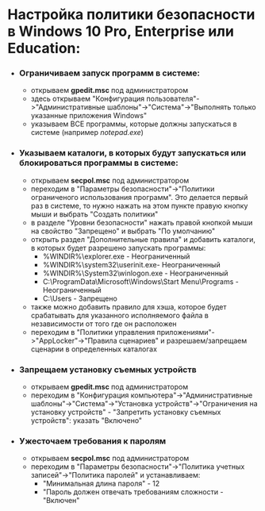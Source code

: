 # Настройка политики безопасности в Windows 10 Pro, Enterprise или Education:
* ### __Ограничиваем запуск программ в системе__:
  * открываем __gpedit.msc__ под администратором
  * здесь открываем "Конфигурация пользователя"->"Административные шаблоны"->"Система"->"Выполнять только указанные приложения Windows"
  * указываем ВСЕ программы, которые должны запускаться в системе (например _notepad.exe_)
* ### __Указываем каталоги, в которых будут запускаться или блокироваться программы в системе__:
  * открываем __secpol.msc__ под администратором
  * переходим в "Параметры безопасности"->"Политики ограниченого использования программ". Это делается первый раз в системе, то нужно нажать на этом пункте правую кнопку мыши и выбрать "Создать политики"
  * в разделе "Уровни безопасности" нажать правой кнопкой мыши на свойство "Запрещено" и выбрать "По умолчанию"
  * открыть раздел "Дополнительные правила" и добавить каталоги, в которых будет разрешено запускать программы:
    * %WINDIR%\explorer.exe - Неограниченный
    * %WINDIR%\system32\userinit.exe- Неограниченный
    * %WINDIR%\System32\winlogon.exe - Неограниченный
    * C:\ProgramData\Microsoft\Windows\Start Menu\Programs - Неограниченный
    * C:\Users - Запрещено
  * также можно добавить правило для хэша, которое будет срабатывать для указанного исполняемого файла в независимости от того где он расположен
  * переходим в "Политики управления приложениями"->"AppLocker"->"Правила сценариев" и разрешаем/запрещаем сценарии в определенных каталогах
* ### __Запрещаем установку съемных устройств__
  * открываем __gpedit.msc__ под администратором
  * переходим в "Конфигурация компьютера"->"Административные шаблоны"->"Система"->"Установка устройств"->"Ограничения на установку устройств" - "Запретить установку съемных устройств": указать "Включено"
* ### __Ужесточаем требования к паролям__
  * открываем __secpol.msc__ под администратором
  * переходим в "Параметры безопасности"->"Политика учетных записей"->"Политика паролей" и устанавливаем:
	  * "Минимальная длина пароля" - 12
	  * "Пароль должен отвечать требованиям сложности - "Включен"
